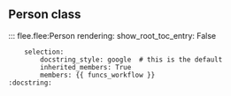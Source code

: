 ## **Person class**

::: flee.flee:Person
	rendering:
		show_root_toc_entry: False

		selection:
			docstring_style: google  # this is the default
			inherited_members: True
			members: {{ funcs_workflow }}
 	:docstring:


